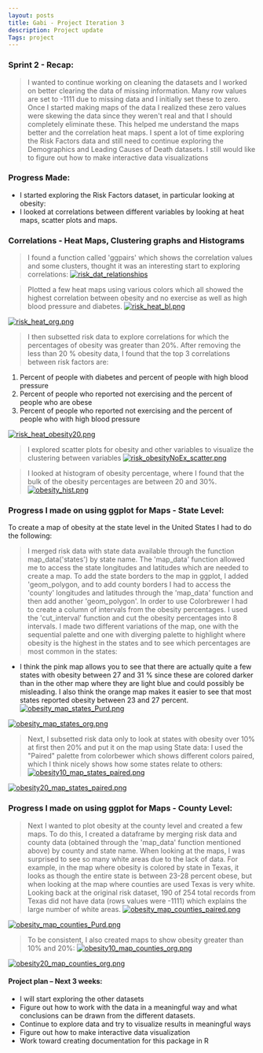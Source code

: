 ```yaml
---
layout: posts
title: Gabi - Project Iteration 3
description: Project update
Tags: project
---
```


### Sprint 2 - Recap:
> I wanted to continue working on cleaning the datasets and I worked on better clearing the data of missing information. Many row values are set to -1111 due to missing data and I initially set these to zero. Once I started making maps of the data I realized these zero values were skewing the data since they weren't real and that I should completely eliminate these. This helped me understand the maps better and the correlation heat maps. 
> I spent a lot of time exploring the Risk Factors data and still need to continue exploring the Demographics and Leading Causes of Death datasets.
> I still would like to figure out how to make interactive data visualizations 


### Progress Made:
* I started exploring the Risk Factors dataset, in particular looking at obesity:
* I looked at correlations between different variables by looking at heat maps, scatter plots and maps. 

### Correlations - Heat Maps, Clustering graphs and Histograms
> I found a function called 'ggpairs' which shows the correlation values and some clusters, thought it was an interesting start to exploring correlations:
[![risk_dat_relationships](http://Gabya06.github.io/edav/assets/gaby_assets/risk_dat_relationships.png)](http://Gabya06.github.io/edav/assets/gaby_assets/risk_dat_relationships.png)


> Plotted a few heat maps using various colors which all showed the highest correlation between obesity and no exercise as well as high blood pressure and diabetes. 
[![risk_heat_bl.png](http://Gabya06.github.io/edav/assets/gaby_assets/risk_heat_bl.png)](http://Gabya06.github.io/edav/assets/gaby_assets/risk_heat_bl.png)

[![risk_heat_org.png](http://Gabya06.github.io/edav/assets/gaby_assets/risk_heat_org.png)](http://Gabya06.github.io/edav/assets/gaby_assets/risk_heat_org.png)


> I then subsetted risk data to explore correlations for which the percentages of obesity was greater than 20%. After removing the less than 20 % obesity data, I found that the top 3 correlations between risk factors are:
1) Percent of people with diabetes and percent of people with high blood pressure
2) Percent of people who reported not exercising and the percent of people who are obese
3) Percent of people who reported not exercising and the percent of people who with high blood pressure

[![risk_heat_obesity20.png](http://Gabya06.github.io/edav/assets/gaby_assets/risk_heat_obesity20.png)](http://Gabya06.github.io/edav/assets/gaby_assets/risk_heat_obesity20.png)

> I explored scatter plots for obesity and other variables to visualize the clustering between variables
[![risk_obesityNoEx_scatter.png](http://Gabya06.github.io/edav/assets/gaby_assets/risk_obesityNoEx_scatter.png)](http://Gabya06.github.io/edav/assets/gaby_assets/risk_obesityNoEx_scatter.png)

> I looked at histogram of obesity percentage, where I found that the bulk of the obesity percentages are between 20 and 30%.
[![obesity_hist.png](http://Gabya06.github.io/edav/assets/gaby_assets/obesity_hist.png)](http://Gabya06.github.io/edav/assets/gaby_assets/obesity_hist.png)

### Progress I made on using ggplot for Maps - State Level:

To create a map of obesity at the state level in the United States I had to do the following: 
> I merged risk data with state data available through the function map_data('states') by state name. The 'map_data' function allowed me to access the state longitudes and latitudes which are needed to create a map. 
> To add the state borders to the map in ggplot, I added 'geom_polygon, and to add county borders I had to access the 'county' longitudes and latitudes through the 'map_data' function and then add another 'geom_polygon'.
> In order to use Colorbrewer I had to create a column of intervals from the obesity percentages. I used the 'cut_interval' function and cut the obesity percentages into 8 intervals. 
> I made two different variations of the map, one with the sequential palette and one with diverging palette to highlight where obesity is the highest in the states and to see which percentages are most common in the states:
- I think the pink map allows you to see that there are actually quite a few states with obesity between 27 and 31 % since these are colored darker than in the other map where they are light blue and could possibly be misleading. I also think the orange map makes it easier to see that most states reported obesity between 23 and 27 percent.
[![obesity_map_states_Purd.png](http://Gabya06.github.io/edav/assets/gaby_assets/obesity_map_states_Purd.png)](http://Gabya06.github.io/edav/assets/gaby_assets/obesity_map_states_Purd.png)

[![obesity_map_states_org.png](http://Gabya06.github.io/edav/assets/gaby_assets/obesity_map_states_org.png)](http://Gabya06.github.io/edav/assets/gaby_assets/obesity_map_states_org.png)

> Next, I subsetted risk data only to look at states with obesity over 10% at first then 20% and put it on the map using State data:
I used the "Paired" palette from colorbewer which shows different colors paired, which I think nicely shows how some states relate to others:
[![obesity10_map_states_paired.png](http://Gabya06.github.io/edav/assets/gaby_assets/obesity10_map_states_paired.png)](http://Gabya06.github.io/edav/assets/gaby_assets/obesity10_map_states_paired.png)

[![obesity20_map_states_paired.png](http://Gabya06.github.io/edav/assets/gaby_assets/obesity20_map_states_paired.png)](http://Gabya06.github.io/edav/assets/gaby_assets/obesity20_map_states_paired.png)



### Progress I made on using ggplot for Maps - County Level:

> Next I wanted to plot obesity at the county level and created a few maps. To do this, I created a dataframe by merging risk data and county data (obtained through the 'map_data' function mentioned above) by county and state name. When looking at the maps, I was surprised to see so many white areas due to the lack of data. For example, in the map where obesity is colored by state in Texas, it looks as though the entire state is between 23-28 percent obese, but when looking at the map where counties are used Texas is very white. Looking back at the original risk dataset, 190 of 254 total records from Texas did not have data (rows values were -1111) which explains the large number of white areas. 
[![obesity_map_counties_paired.png](http://Gabya06.github.io/edav/assets/gaby_assets/obesity_map_counties_paired.png)](http://Gabya06.github.io/edav/assets/gaby_assets/obesity_map_counties_paired.png)

[![obesity_map_counties_Purd.png](http://Gabya06.github.io/edav/assets/gaby_assets/obesity_map_counties_Purd.png)](http://Gabya06.github.io/edav/assets/gaby_assets/obesity_map_counties_Purd.png)

> To be consistent, I also created maps to show obesity greater than 10% and 20%:
[![obesity10_map_counties_org.png](http://Gabya06.github.io/edav/assets/gaby_assets/obesity10_map_counties_org.png)](http://Gabya06.github.io/edav/assets/gaby_assets/obesity10_map_counties_org.png)

[![obesity20_map_counties_org.png](http://Gabya06.github.io/edav/assets/gaby_assets/obesity20_map_counties_org.png)](http://Gabya06.github.io/edav/assets/gaby_assets/obesity20_map_counties_org.png)

#### Project plan – Next 3 weeks:
* I will start exploring the other datasets
* Figure out how to work with the data in a meaningful way and what conclusions can be drawn from the different datasets.
* Continue to explore data and try to visualize results in meaningful ways
* Figure out how to make interactive data visualization 
* Work toward creating documentation for this package in R




